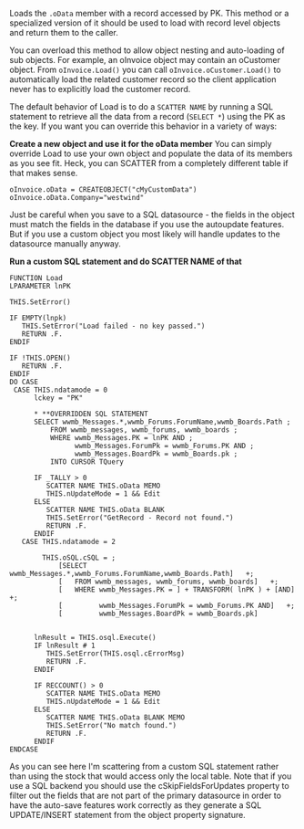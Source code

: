 ﻿Loads the `.oData` member with a record accessed by PK. This method or a specialized version of it should be used to load with record level objects and return them to the caller.You can overload this method to allow object nesting and auto-loading of sub objects. For example, an oInvoice object may contain an oCustomer object. From `oInvoice.Load()` you can call `oInvoice.oCustomer.Load()` to automatically load the related customer record so the client application never has to explicitly load the customer record.The default behavior of Load is to do a `SCATTER NAME` by running a SQL statement to retrieve all the data from a record (`SELECT *`) using the PK as the key. If you want you can override this behavior in a variety of ways:**Create a new object and use it for the oData member**You can simply override Load to use your own object and populate the data of its members as you see fit. Heck, you can SCATTER from a completely different table if that makes sense.```foxprooInvoice.oData = CREATEOBJECT("cMyCustomData")oInvoice.oData.Company="westwind"```Just be careful when you save to a SQL datasource - the fields in the object must match the fields in the database if you use the autoupdate features. But if you use a custom object you most likely will handle updates to the datasource manually anyway.**Run a custom SQL statement and do SCATTER NAME of that**```foxproFUNCTION LoadLPARAMETER lnPKTHIS.SetError()IF EMPTY(lnpk)   THIS.SetError("Load failed - no key passed.")   RETURN .F.ENDIFIF !THIS.OPEN()   RETURN .F.ENDIFDO CASE CASE THIS.ndatamode = 0      lckey = "PK"      * **OVERRIDDEN SQL STATEMENT         	  SELECT wwmb_Messages.*,wwmb_Forums.ForumName,wwmb_Boards.Path ;	      FROM wwmb_messages, wwmb_forums, wwmb_boards ;	      WHERE wwmb_Messages.PK = lnPK AND ;	            wwmb_Messages.ForumPk = wwmb_Forums.PK AND ;	            wwmb_Messages.BoardPk = wwmb_Boards.pk ;	      INTO CURSOR TQuery      IF _TALLY > 0         SCATTER NAME THIS.oData MEMO         THIS.nUpdateMode = 1 && Edit      ELSE         SCATTER NAME THIS.oData BLANK         THIS.SetError("GetRecord - Record not found.")         RETURN .F.      ENDIF   CASE THIS.ndatamode = 2		THIS.oSQL.cSQL = ;			[SELECT wwmb_Messages.*,wwmb_Forums.ForumName,wwmb_Boards.Path]   +;			[   FROM wwmb_messages, wwmb_forums, wwmb_boards]   +;			[   WHERE wwmb_Messages.PK = ] + TRANSFORM( lnPK ) + [AND]   +;			[         wwmb_Messages.ForumPk = wwmb_Forums.PK AND]   +;			[         wwmb_Messages.BoardPk = wwmb_Boards.pk]         lnResult = THIS.osql.Execute()      IF lnResult # 1         THIS.SetError(THIS.osql.cErrorMsg)         RETURN .F.      ENDIF      IF RECCOUNT() > 0         SCATTER NAME THIS.oData MEMO         THIS.nUpdateMode = 1 && Edit      ELSE         SCATTER NAME THIS.oData BLANK MEMO         THIS.SetError("No match found.")         RETURN .F.      ENDIFENDCASE```As you can see here I'm scattering from a custom SQL statement rather than using the stock that would access only the local table. Note that if you use a SQL backend you should use the cSkipFieldsForUpdates property to filter out the fields that are not part of the primary datasource in order to have the auto-save features work correctly as they generate a SQL UPDATE/INSERT statement from the object property signature.